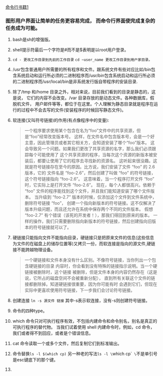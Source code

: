 [命令行书籍1](http://billie66.github.io/TLCL/book/chap01.html)  

### 图形用户界面让简单的任务更容易完成， 而命令行界面使完成复杂的任务成为可能。  
1. bash是sh的增强版。  
1. shell提示符最后一个字符是#而不是$表明是以root用户登录。
1. `cd - 更改工作目录到先前的工作目录`  `cd ~user_name 更改工作目录到用户家目录。`    
1. /usr包含普通用户所需要的所有程序和文件。跟系统文件有些对应比如/bin包含系统启动和运行所必须的二进制程序而/usr/bin包含系统启动和运行所必须的二进制程序而/usr/local/bin是非系统发行版自带程序的安装目录.   
1. 除了/tmp 和/home 目录之外，相对来说，目前我们看到的目录是静态的，这是说， 它们的内容不会改变。/var 目录存放的是动态文件。各种数据库，假脱机文件， 用户邮件等等，都位于在这里。个人理解为静态目录就是程序在运行的过程中不会去写的文件(安装程序的时候回写静态文件)。
1. 软连接(又叫符号链接)的作用(有点像程序中的变量):
    >一个程序要求使用某个包含在名为“foo”文件中的共享资源，但是“foo”经常改变版本号。 这样，在文件名中包含版本号，会是一个好主意，因此管理员或者其它相关方，会知道安装了哪个“foo”版本。 这会导致另一个问题。如果我们更改了共享资源的名字，那么我们必须跟踪每个可能使用了 这个共享资源的程序，当每次这个资源的新版本被安装后，都要让使用了它的程序去寻找新的资源名。 这听起来很没趣。这就是符号链接存在至今的原因。比方说，我们安装了文件 “foo” 的 2.6 版本，它的 文件名是 “foo-2.6”，然后创建了叫做 “foo” 的符号链接，这个符号链接指向 “foo-2.6”。 这意味着，当一个程序打开文件 “foo” 时，它实际上是打开文件 “foo-2.6”。 现在，每个人都很高兴。依赖于 “foo” 文件的程序能找到这个文件，并且我们能知道安装了哪个文件版本。 当升级到 “foo-2.7” 版本的时候，仅添加这个文件到文件系统中，删除符号链接 “foo”， 创建一个指向新版本的符号链接。这不仅解决了版本升级问题，而且还允许在系统中保存两个不同的文件版本。 假想 “foo-2.7” 有个错误（该死的开发者！），那我们得回到原来的版本。 一样的操作，我们只需要删除指向新版本的符号链接，然后创建指向旧版本的符号链接就可以了。
 
1. 硬链接只能指向文件不能指向目录，硬链接只是把原来文件的信息(这些信息为文件的在磁盘上的储存位置等)又拷贝一份，而软连接是指向的源文件,硬链接不能跨越物理设备。  
    >一个硬链接和文件本身没有什么区别。不像符号链接，当你列出一个包含硬链接的目录 内容时，你会看到没有特殊的链接指示说明。当一个硬链接被删除时，这个链接 被删除，但是文件本身的内容仍然存在（这是说，它所占的磁盘空间不会被重新分配）， 直到所有关联这个文件的链接都删除掉。知道硬链接很重要，因为你可能有时 会遇到它们，但现在实际中更喜欢使用符号链接，下一步我们会讨论符号链接。  
    
1. 创建连接 `ln -s 源文件 链接` 其中-s表示软连接，没有-s则创建符号链接。  
1. 命令的四种type。  
1. which 命令只对可执行程序有效，不包括内建命令和命令别名，别名是真正的可执行程序的替代物。 当我们试着使用 shell 内建命令时，例如，cd 命令，我们或者得不到回应，或者是个错误信息。  
1. cat 命令读取一个或多个文件，然后复制它们到标准输出。  
1. 命令替换`ls -l $(which cp)` 另一种老的写法`ls -l \`which cp\`` \`不是单引号是esc键底下的那个键。   
1. 
